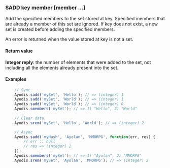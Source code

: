 ### SADD key member [member ...]

Add the specified members to the set stored at key. Specified members
that are already a member of this set are ignored. If key does not
exist, a new set is created before adding the specified members.

An error is returned when the value stored at key is not a set.

#### Return value
**Integer reply**: the number of elements that were added to the set, not including all the elements already present into the set.


#### Examples
```javascript
    // Sync
    Ayodis.sadd('mySet', 'Hello'); // => (integer) 1
    Ayodis.sadd('mySet', 'World'); // => (integer) 1
    Ayodis.sadd('mySet', 'World'); // => (integer) 0
    Ayodis.smembers('mySet'); // => 1) "Hello", 2) "World"
    
    // Clear data
    Ayodis.srem('mySet', 'Hello', 'World'); // => (integer) 2

    // Async
    Ayodis.sadd('myHash', 'Ayolan', 'MMORPG', function(err, res) {
        // err :: null
        // res => (integer) 2
    });
    Ayodis.smembers('mySet'); // => 1) "Ayolan", 2) "MMORPG"
    Ayodis.srem('mySet', 'Ayolan', 'MMORPG'); // => (integer) 2
```